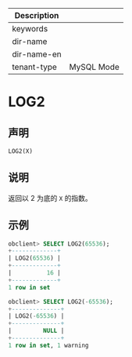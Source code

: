 | Description   |                 |
|---------------|-----------------|
| keywords      |                 |
| dir-name      |                 |
| dir-name-en   |                 |
| tenant-type   | MySQL Mode      |

# LOG2

## 声明

```sql
LOG2(X)
```

## 说明

返回以 2 为底的 `X` 的指数。

## 示例

```sql
obclient> SELECT LOG2(65536);
+-------------+
| LOG2(65536) |
+-------------+
|          16 |
+-------------+
1 row in set

obclient> SELECT LOG2(-65536);
+--------------+
| LOG2(-65536) |
+--------------+
|         NULL |
+--------------+
1 row in set, 1 warning
```
